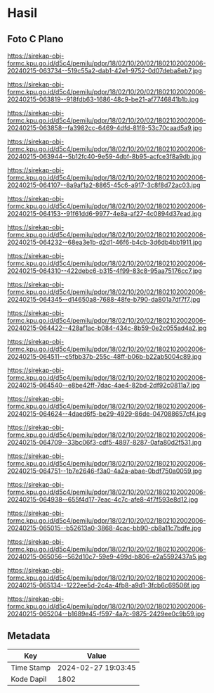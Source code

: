 # Hasil

## Foto C Plano

https://sirekap-obj-formc.kpu.go.id/d5c4/pemilu/pdpr/18/02/10/20/02/1802102002006-20240215-063734--519c55a2-dab1-42e1-9752-0d07deba8eb7.jpg

https://sirekap-obj-formc.kpu.go.id/d5c4/pemilu/pdpr/18/02/10/20/02/1802102002006-20240215-063819--918fdb63-1686-48c9-be21-af7746841b1b.jpg

https://sirekap-obj-formc.kpu.go.id/d5c4/pemilu/pdpr/18/02/10/20/02/1802102002006-20240215-063858--fa3982cc-6469-4dfd-81f8-53c70caad5a9.jpg

https://sirekap-obj-formc.kpu.go.id/d5c4/pemilu/pdpr/18/02/10/20/02/1802102002006-20240215-063944--5b12fc40-9e59-4dbf-8b95-acfce3f8a9db.jpg

https://sirekap-obj-formc.kpu.go.id/d5c4/pemilu/pdpr/18/02/10/20/02/1802102002006-20240215-064107--8a9af1a2-8865-45c6-a917-3c8f8d72ac03.jpg

https://sirekap-obj-formc.kpu.go.id/d5c4/pemilu/pdpr/18/02/10/20/02/1802102002006-20240215-064153--91f61dd6-9977-4e8a-af27-4c0894d37ead.jpg

https://sirekap-obj-formc.kpu.go.id/d5c4/pemilu/pdpr/18/02/10/20/02/1802102002006-20240215-064232--68ea3e1b-d2d1-46f6-b4cb-3d6db4bb1911.jpg

https://sirekap-obj-formc.kpu.go.id/d5c4/pemilu/pdpr/18/02/10/20/02/1802102002006-20240215-064310--422debc6-b315-4f99-83c8-95aa75176cc7.jpg

https://sirekap-obj-formc.kpu.go.id/d5c4/pemilu/pdpr/18/02/10/20/02/1802102002006-20240215-064345--d14650a8-7688-48fe-b790-da801a7df7f7.jpg

https://sirekap-obj-formc.kpu.go.id/d5c4/pemilu/pdpr/18/02/10/20/02/1802102002006-20240215-064422--428af1ac-b084-434c-8b59-0e2c055ad4a2.jpg

https://sirekap-obj-formc.kpu.go.id/d5c4/pemilu/pdpr/18/02/10/20/02/1802102002006-20240215-064511--c5fbb37b-255c-48ff-b06b-b22ab5004c89.jpg

https://sirekap-obj-formc.kpu.go.id/d5c4/pemilu/pdpr/18/02/10/20/02/1802102002006-20240215-064540--e8be42ff-7dac-4ae4-82bd-2df92c0811a7.jpg

https://sirekap-obj-formc.kpu.go.id/d5c4/pemilu/pdpr/18/02/10/20/02/1802102002006-20240215-064624--4daed6f5-be29-4929-86de-047088657cf4.jpg

https://sirekap-obj-formc.kpu.go.id/d5c4/pemilu/pdpr/18/02/10/20/02/1802102002006-20240215-064709--33bc06f3-cdf5-4897-8287-0afa80d2f531.jpg

https://sirekap-obj-formc.kpu.go.id/d5c4/pemilu/pdpr/18/02/10/20/02/1802102002006-20240215-064751--1b7e2646-f3a0-4a2a-abae-0bdf750a0059.jpg

https://sirekap-obj-formc.kpu.go.id/d5c4/pemilu/pdpr/18/02/10/20/02/1802102002006-20240215-064938--655f4d17-7eac-4c7c-afe8-4f7f593e8d12.jpg

https://sirekap-obj-formc.kpu.go.id/d5c4/pemilu/pdpr/18/02/10/20/02/1802102002006-20240215-065015--b52613a0-3868-4cac-bb90-cb8a11c7bdfe.jpg

https://sirekap-obj-formc.kpu.go.id/d5c4/pemilu/pdpr/18/02/10/20/02/1802102002006-20240215-065056--562d10c7-59e9-499d-b806-e2a5592437a5.jpg

https://sirekap-obj-formc.kpu.go.id/d5c4/pemilu/pdpr/18/02/10/20/02/1802102002006-20240215-065134--1222ee5d-2c4a-4fb8-a9d1-3fcb6c69506f.jpg

https://sirekap-obj-formc.kpu.go.id/d5c4/pemilu/pdpr/18/02/10/20/02/1802102002006-20240215-065204--b1689e45-f597-4a7c-9875-2429ee0c9b59.jpg


## Metadata

| Key        | Value               |
| ---------- | ------------------- |
| Time Stamp | 2024-02-27 19:03:45 |
| Kode Dapil | 1802                |



